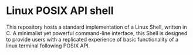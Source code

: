 # Linux POSIX API shell
This repository hosts a standard implementation of a Linux Shell, written in C. A minimalist yet powerful command-line interface, this Shell is designed to provide users with a replicated experience of basic functionality of a linux terminal following POSIX API.
